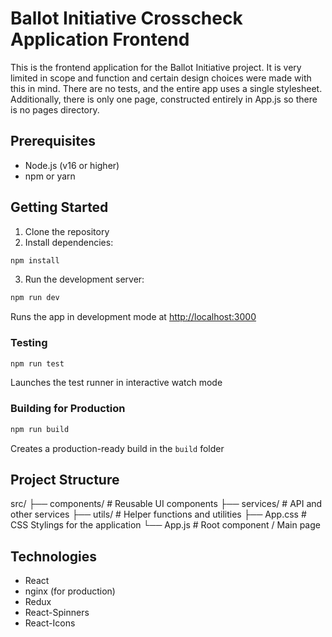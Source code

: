 # Ballot Initiative Crosscheck Application Frontend

This is the frontend application for the Ballot Initiative project. It is very limited in scope and function and certain design choices were made with this in mind. There are no tests, and the entire app uses a single stylesheet. Additionally, there is only one page, constructed entirely in App.js so there is no pages directory.

## Prerequisites

- Node.js (v16 or higher)
- npm or yarn

## Getting Started

1. Clone the repository
2. Install dependencies:

```bash
npm install
```

3. Run the development server:

```bash
npm run dev
```

Runs the app in development mode at [http://localhost:3000](http://localhost:3000)

### Testing

```bash
npm run test
```
Launches the test runner in interactive watch mode

### Building for Production

```bash
npm run build
```

Creates a production-ready build in the `build` folder

## Project Structure

src/
├── components/ # Reusable UI components
├── services/ # API and other services
├── utils/ # Helper functions and utilities
├── App.css # CSS Stylings for the application
└── App.js # Root component / Main page

## Technologies

- React
- nginx (for production)
- Redux
- React-Spinners
- React-Icons
